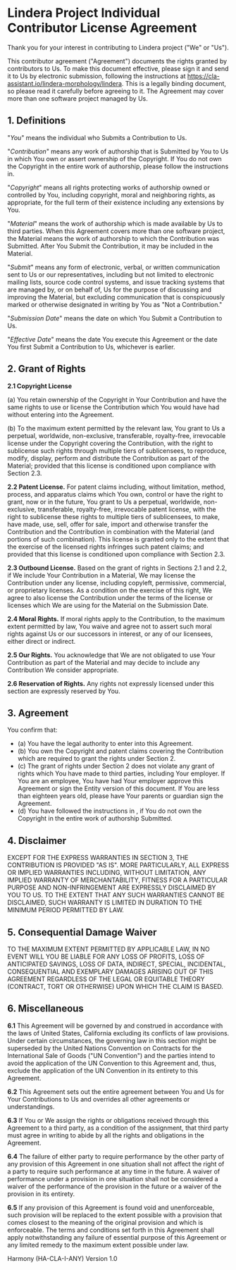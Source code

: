 # Lindera Project Individual Contributor License Agreement

Thank you for your interest in contributing to Lindera project ("We" or "Us").

This contributor agreement ("Agreement") documents the rights granted by contributors to Us. To make this document effective, please sign it and send it to Us by electronic submission, following the instructions at https://cla-assistant.io/lindera-morphology/lindera. This is a legally binding document, so please read it carefully before agreeing to it. The Agreement may cover more than one software project managed by Us.


## 1. Definitions

"*You*" means the individual who Submits a Contribution to Us.

"*Contribution*" means any work of authorship that is Submitted by You to Us in which You own or assert ownership of the Copyright. If You do not own the Copyright in the entire work of authorship, please follow the instructions in.

"*Copyright*" means all rights protecting works of authorship owned or controlled by You, including copyright, moral and neighboring rights, as appropriate, for the full term of their existence including any extensions by You.

"*Material*" means the work of authorship which is made available by Us to third parties. When this Agreement covers more than one software project, the Material means the work of authorship to which the Contribution was Submitted. After You Submit the Contribution, it may be included in the Material.

"*Submit*" means any form of electronic, verbal, or written communication sent to Us or our representatives, including but not limited to electronic mailing lists, source code control systems, and issue tracking systems that are managed by, or on behalf of, Us for the purpose of discussing and improving the Material, but excluding communication that is conspicuously marked or otherwise designated in writing by You as "Not a Contribution."

"*Submission Date*" means the date on which You Submit a Contribution to Us.

"*Effective Date*" means the date You execute this Agreement or the date You first Submit a Contribution to Us, whichever is earlier.

## 2. Grant of Rights

**2.1 Copyright License**

(a) You retain ownership of the Copyright in Your Contribution and have the same rights to use or license the Contribution which You would have had without entering into the Agreement.

(b) To the maximum extent permitted by the relevant law, You grant to Us a perpetual, worldwide, non-exclusive, transferable, royalty-free, irrevocable license under the Copyright covering the Contribution, with the right to sublicense such rights through multiple tiers of sublicensees, to reproduce, modify, display, perform and distribute the Contribution as part of the Material; provided that this license is conditioned upon compliance with Section 2.3.

**2.2 Patent License.** For patent claims including, without limitation, method, process, and apparatus claims which You own, control or have the right to grant, now or in the future, You grant to Us a perpetual, worldwide, non-exclusive, transferable, royalty-free, irrevocable patent license, with the right to sublicense these rights to multiple tiers of sublicensees, to make, have made, use, sell, offer for sale, import and otherwise transfer the Contribution and the Contribution in combination with the Material (and portions of such combination). This license is granted only to the extent that the exercise of the licensed rights infringes such patent claims; and provided that this license is conditioned upon compliance with Section 2.3.

**2.3 Outbound License.** Based on the grant of rights in Sections 2.1 and 2.2, if We include Your Contribution in a Material, We may license the Contribution under any license, including copyleft, permissive, commercial, or proprietary licenses. As a condition on the exercise of this right, We agree to also license the Contribution under the terms of the license or licenses which We are using for the Material on the Submission Date.

**2.4 Moral Rights.** If moral rights apply to the Contribution, to the maximum extent permitted by law, You waive and agree not to assert such moral rights against Us or our successors in interest, or any of our licensees, either direct or indirect.

**2.5 Our Rights.** You acknowledge that We are not obligated to use Your Contribution as part of the Material and may decide to include any Contribution We consider appropriate.

**2.6 Reservation of Rights.** Any rights not expressly licensed under this section are expressly reserved by You.

## 3. Agreement

You confirm that:

- (a) You have the legal authority to enter into this Agreement.
- (b) You own the Copyright and patent claims covering the Contribution which are required to grant the rights under Section 2.
- (c) The grant of rights under Section 2 does not violate any grant of rights which You have made to third parties, including Your employer. If You are an employee, You have had Your employer approve this Agreement or sign the Entity version of this document. If You are less than eighteen years old, please have Your parents or guardian sign the Agreement.
- (d) You have followed the instructions in , if You do not own the Copyright in the entire work of authorship Submitted.

## 4. Disclaimer

EXCEPT FOR THE EXPRESS WARRANTIES IN SECTION 3, THE CONTRIBUTION IS PROVIDED "AS IS". MORE PARTICULARLY, ALL EXPRESS OR IMPLIED WARRANTIES INCLUDING, WITHOUT LIMITATION, ANY IMPLIED WARRANTY OF MERCHANTABILITY, FITNESS FOR A PARTICULAR PURPOSE AND NON-INFRINGEMENT ARE EXPRESSLY DISCLAIMED BY YOU TO US. TO THE EXTENT THAT ANY SUCH WARRANTIES CANNOT BE DISCLAIMED, SUCH WARRANTY IS LIMITED IN DURATION TO THE MINIMUM PERIOD PERMITTED BY LAW.

## 5. Consequential Damage Waiver
TO THE MAXIMUM EXTENT PERMITTED BY APPLICABLE LAW, IN NO EVENT WILL YOU BE LIABLE FOR ANY LOSS OF PROFITS, LOSS OF ANTICIPATED SAVINGS, LOSS OF DATA, INDIRECT, SPECIAL, INCIDENTAL, CONSEQUENTIAL AND EXEMPLARY DAMAGES ARISING OUT OF THIS AGREEMENT REGARDLESS OF THE LEGAL OR EQUITABLE THEORY (CONTRACT, TORT OR OTHERWISE) UPON WHICH THE CLAIM IS BASED.

## 6. Miscellaneous

**6.1** This Agreement will be governed by and construed in accordance with the laws of United States, California excluding its conflicts of law provisions. Under certain circumstances, the governing law in this section might be superseded by the United Nations Convention on Contracts for the International Sale of Goods ("UN Convention") and the parties intend to avoid the application of the UN Convention to this Agreement and, thus, exclude the application of the UN Convention in its entirety to this Agreement.

**6.2** This Agreement sets out the entire agreement between You and Us for Your Contributions to Us and overrides all other agreements or understandings.

**6.3** If You or We assign the rights or obligations received through this Agreement to a third party, as a condition of the assignment, that third party must agree in writing to abide by all the rights and obligations in the Agreement.

**6.4** The failure of either party to require performance by the other party of any provision of this Agreement in one situation shall not affect the right of a party to require such performance at any time in the future. A waiver of performance under a provision in one situation shall not be considered a waiver of the performance of the provision in the future or a waiver of the provision in its entirety.

**6.5** If any provision of this Agreement is found void and unenforceable, such provision will be replaced to the extent possible with a provision that comes closest to the meaning of the original provision and which is enforceable. The terms and conditions set forth in this Agreement shall apply notwithstanding any failure of essential purpose of this Agreement or any limited remedy to the maximum extent possible under law.

Harmony (HA-CLA-I-ANY) Version 1.0
